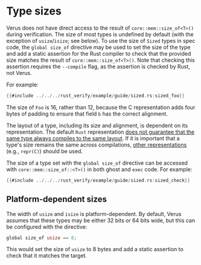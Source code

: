 # Type sizes

Verus does not have direct access to the result of `core::mem::size_of<T>()` during verification. The size of most types is undefined by default (with the exception of `usize`/`isize`; see below). To use the size of `Sized` types in spec code, the `global size_of` directive may be used to set the size of the type and add a static assertion for the Rust compiler to check that the provided size matches the result of `core::mem::size_of<T>()`. Note that checking this assertion requires the `--compile` flag, as the assertion is checked by Rust, not Verus.

For example:

```rust
{{#include ../../../rust_verify/example/guide/sized.rs:sized_foo}}
```

The size of `Foo` is 16, rather than 12, because the C representation adds four bytes of padding to ensure that field `b` has the correct alignment.

The layout of a type, including its size and alignment, is dependent on its representation. The default `Rust` representation [does not guarantee that the same type always compiles to the same layout](https://doc.rust-lang.org/reference/type-layout.html#size-and-alignment). If it is important that a type's size remains the same across compilations, [other representations](https://doc.rust-lang.org/reference/type-layout.html#representations) (e.g., `repr(C)`) should be used.

The size of a type set with the `global size_of` directive can be accessed with `core::mem::size_of::<T>()` in both ghost and `exec` code. For example:

```rust
{{#include ../../../rust_verify/example/guide/sized.rs:sized_check}}
```

## Platform-dependent sizes

The width of `usize` and `isize` is platform-dependent. By default, Verus assumes that these types may be either 32 bits or 64 bits wide, but this can be configured with the directive:

```rust
global size_of usize == 8;
```

This would set the size of `usize` to 8 bytes and add a static assertion to check that it matches the target. 

